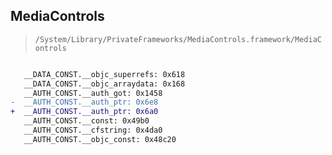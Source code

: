 ## MediaControls

> `/System/Library/PrivateFrameworks/MediaControls.framework/MediaControls`

```diff

   __DATA_CONST.__objc_superrefs: 0x618
   __DATA_CONST.__objc_arraydata: 0x168
   __AUTH_CONST.__auth_got: 0x1458
-  __AUTH_CONST.__auth_ptr: 0x6e8
+  __AUTH_CONST.__auth_ptr: 0x6a0
   __AUTH_CONST.__const: 0x49b0
   __AUTH_CONST.__cfstring: 0x4da0
   __AUTH_CONST.__objc_const: 0x48c20

```
